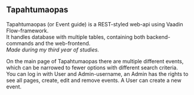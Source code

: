 ## Tapahtumaopas<br>

Tapahtumaopas (or Event guide) is a REST-styled web-api using Vaadin Flow-framework.<br>
It handles database with multiple tables, containing both backend-commands and the web-frontend.<br>
_Made during my third year of studies._

On the main page of Tapahtumaopas there are multiple different events, which can be narrowed to fewer options with different search criteria.<br>
You can log in with User and Admin-username, an Admin has the rights to see all pages, create, edit and remove events. A User can create a new event.
